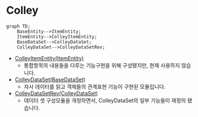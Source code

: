 
# Colley 

```mermaid
graph TD;
    BaseEntity-->ItemEntity;
    ItemEntity-->ColleyItemEntity;
    BaseDataSet-->ColleyDataSet;
    ColleyDataSet-->ColleyDataSetRev;
```

- [ColleyItemEntity(ItemEntity)](./entity/colley_item_entity.py)
    - 통합항목의 내용들을 다루는 기능구현을 위해 구성됐지만, 현재 사용하지 않습니다.
- [ColleyDataSet(BaseDataSet)](./dataset/colley_dataset.py)
    - 자사 데이터를 읽고 객체들의 관계표현 기능이 구현된 모듈입니다.
- [ColleyDataSetRev(ColleyDataSet)](./dataset/colley_dataset_rev.py)
    - 데이터 셋 구성모듈을 개정하면서, ColleyDataSet의 일부 기능들이 재정의 됐습니다.